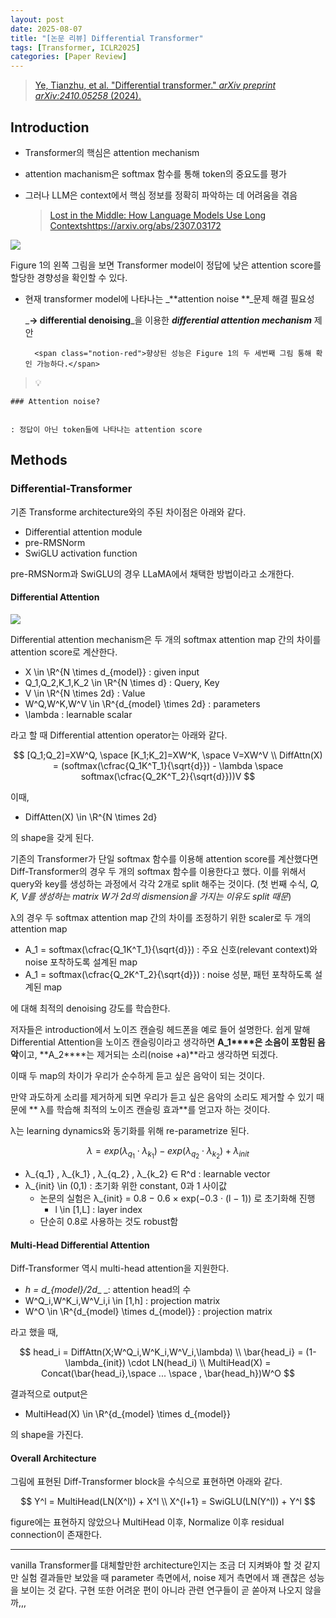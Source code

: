 ```yaml
---
layout: post
date: 2025-08-07
title: "[논문 리뷰] Differential Transformer"
tags: [Transformer, ICLR2025]
categories: [Paper Review]
---
```


> [Ye, Tianzhu, et al. "Differential transformer." ](https://arxiv.org/abs/2410.05258)[_arXiv preprint arXiv:2410.05258_](https://arxiv.org/abs/2410.05258)[ (2024).](https://arxiv.org/abs/2410.05258)



## Introduction

- Transformer의 핵심은 attention mechanism
- attention machanism은 softmax 함수를 통해 token의 중요도를 평가
- 그러나 LLM은 context에서 핵심 정보를 정확히 파악하는 데 어려움을 겪음

	> [Lost in the Middle: How Language Models Use Long Contextshttps://arxiv.org/abs/2307.03172](https://arxiv.org/abs/2307.03172)


![](https://prod-files-secure.s3.us-west-2.amazonaws.com/542b861c-36a8-4051-84e5-8804b6728dba/9083ea56-691a-4752-ae26-47f403431ac8/image.png?X-Amz-Algorithm=AWS4-HMAC-SHA256&X-Amz-Content-Sha256=UNSIGNED-PAYLOAD&X-Amz-Credential=ASIAZI2LB466VYMIHISG%2F20250905%2Fus-west-2%2Fs3%2Faws4_request&X-Amz-Date=20250905T120104Z&X-Amz-Expires=3600&X-Amz-Security-Token=IQoJb3JpZ2luX2VjEAwaCXVzLXdlc3QtMiJIMEYCIQD%2FYOOEd9Onp8wmchitdfWsvqZNvzf36HpPCSdr9riEhwIhAOirf5XCBZED4GBOt0l0fuY%2F6OAKrM4G5u9aby%2BrPiMWKv8DCHUQABoMNjM3NDIzMTgzODA1Igy5ycbcRcOUpbf3jOIq3AM3f8Kv3h%2BLKpY%2FXMRN%2FAbiExUPZD0vZkrtiHO4%2B13wHuH%2FkYv9WBeyHqyLQGHCdZ36V02%2BhX%2B0zukKOKxJuXCvfRf%2B8D%2FYQX43F8E%2BTHsMddOaR4idgts%2F9RungG%2BIdWHlvveVO2qR%2F5PKjnTeH4SgWGGywyMnTH9JBLTib1j3ZUee3gNKsyG%2Fa%2FNDs5wG2owj0tEbXkA2EMHgTeH7AUu40Qx9bIBaABxH6OUmMi8LbRBzXELIMRwosxY44Ulu1Cdtx1EciS%2Bh37YB%2BGda2j87mx2ItTX5ggVbv3dX9%2Bn4x%2BPZyw6MRJb%2BjZo8MGXH3uQWsllqfcbe6HzCbsQ1RSXZ%2FYB8SeLV43LvWgiEl7RgJ7oPlfUZGkXWOEAK4efd%2FsT2%2BXZjv8qHY5QZ%2F7F0%2FAb%2FWi4xQqLe3TBrV%2B6ySs0w9JLF51w81VH6JsRxoVYPrliKIYEZYSuVB7pCwHnQSrrSRemBTzzclIBC%2FILEwx%2BNyzSp4ro6MabBRDGZ6XBjNigU%2BBb%2Fs3sxSgTCToOBzB%2FvqPm3JeNyJKKdF6cMIdyM8S1JD91%2FNCc8YE3KttsU8qtM%2B4MI48JwK5UG5KFrnWMAs4ms6AxEMvvJypwTOMX0OF41rQXgCEZpU2JbcDCImevFBjqkAd7zD3%2FIylOK%2F5e%2BYGfMXVXcWmXaTtAEjCRb8FLk2i%2BWM9tjJatyQHfVyJTZu9YRhgB2ZegzQfl%2FQrJHw1WplEvlTGRORN7VGrnM4BKoQj4yJteArEyfBYWHc9O5BanIfsKiCGbBg3aPi39%2BrH9C1E1JvJhVnr%2F6BfKLb1W8CPJmHD4FaBYkZy%2BkMkpUddTZxfwbW4%2ByK3LILYaKJq7zvG119hI7&X-Amz-Signature=5b45085ef706a0a347bae95a7015ee7879c68a67a570c39face898d45fe3fdd4&X-Amz-SignedHeaders=host&x-amz-checksum-mode=ENABLED&x-id=GetObject)


Figure 1의 왼쪽 그림을 보면 Transformer model이 정답에 낮은 attention score를 할당한 경향성을 확인할 수 있다.

- 현재 transformer model에 나타나는 _**attention noise **_문제 해결 필요성

	_**→ differential denoising**_을 이용한 _**differential attention mechanism**_ 제안


		<span class="notion-red">향상된 성능은 Figure 1의 두 세번째 그림 통해 확인 가능하다.</span>


> 💡 


	### Attention noise?


	: 정답이 아닌 token들에 나타나는 attention score



## Methods



### Differential-Transformer


기존 Transforme architecture와의 주된 차이점은 아래와 같다.

- Differential attention module
- pre-RMSNorm
- SwiGLU activation function

pre-RMSNorm과 SwiGLU의 경우 LLaMA에서 채택한 방법이라고 소개한다.



#### Differential Attention


![](https://prod-files-secure.s3.us-west-2.amazonaws.com/542b861c-36a8-4051-84e5-8804b6728dba/116d70b2-1963-4810-9167-f4c7d8a06e8f/image.png?X-Amz-Algorithm=AWS4-HMAC-SHA256&X-Amz-Content-Sha256=UNSIGNED-PAYLOAD&X-Amz-Credential=ASIAZI2LB466VYMIHISG%2F20250905%2Fus-west-2%2Fs3%2Faws4_request&X-Amz-Date=20250905T120104Z&X-Amz-Expires=3600&X-Amz-Security-Token=IQoJb3JpZ2luX2VjEAwaCXVzLXdlc3QtMiJIMEYCIQD%2FYOOEd9Onp8wmchitdfWsvqZNvzf36HpPCSdr9riEhwIhAOirf5XCBZED4GBOt0l0fuY%2F6OAKrM4G5u9aby%2BrPiMWKv8DCHUQABoMNjM3NDIzMTgzODA1Igy5ycbcRcOUpbf3jOIq3AM3f8Kv3h%2BLKpY%2FXMRN%2FAbiExUPZD0vZkrtiHO4%2B13wHuH%2FkYv9WBeyHqyLQGHCdZ36V02%2BhX%2B0zukKOKxJuXCvfRf%2B8D%2FYQX43F8E%2BTHsMddOaR4idgts%2F9RungG%2BIdWHlvveVO2qR%2F5PKjnTeH4SgWGGywyMnTH9JBLTib1j3ZUee3gNKsyG%2Fa%2FNDs5wG2owj0tEbXkA2EMHgTeH7AUu40Qx9bIBaABxH6OUmMi8LbRBzXELIMRwosxY44Ulu1Cdtx1EciS%2Bh37YB%2BGda2j87mx2ItTX5ggVbv3dX9%2Bn4x%2BPZyw6MRJb%2BjZo8MGXH3uQWsllqfcbe6HzCbsQ1RSXZ%2FYB8SeLV43LvWgiEl7RgJ7oPlfUZGkXWOEAK4efd%2FsT2%2BXZjv8qHY5QZ%2F7F0%2FAb%2FWi4xQqLe3TBrV%2B6ySs0w9JLF51w81VH6JsRxoVYPrliKIYEZYSuVB7pCwHnQSrrSRemBTzzclIBC%2FILEwx%2BNyzSp4ro6MabBRDGZ6XBjNigU%2BBb%2Fs3sxSgTCToOBzB%2FvqPm3JeNyJKKdF6cMIdyM8S1JD91%2FNCc8YE3KttsU8qtM%2B4MI48JwK5UG5KFrnWMAs4ms6AxEMvvJypwTOMX0OF41rQXgCEZpU2JbcDCImevFBjqkAd7zD3%2FIylOK%2F5e%2BYGfMXVXcWmXaTtAEjCRb8FLk2i%2BWM9tjJatyQHfVyJTZu9YRhgB2ZegzQfl%2FQrJHw1WplEvlTGRORN7VGrnM4BKoQj4yJteArEyfBYWHc9O5BanIfsKiCGbBg3aPi39%2BrH9C1E1JvJhVnr%2F6BfKLb1W8CPJmHD4FaBYkZy%2BkMkpUddTZxfwbW4%2ByK3LILYaKJq7zvG119hI7&X-Amz-Signature=6b084e19c989143ccfccd27bd419540d0554ec00c6d7aede17dfaa280328e90c&X-Amz-SignedHeaders=host&x-amz-checksum-mode=ENABLED&x-id=GetObject)


Differential attention mechanism은 두 개의 softmax attention map 간의 차이를 attention score로 계산한다.

- X \in \R^{N \times d\_{model}} : given input
- Q\_1,Q\_2,K\_1,K\_2 \in \R^{N \times d} : Query, Key
- V \in \R^{N \times 2d} : Value
- W^Q,W^K,W^V \in \R^{d\_{model} \times 2d} : parameters
- \lambda : learnable scalar

라고 할 때 Differential attention operator는 아래와 같다.


$$
[Q_1;Q_2]=XW^Q, \space [K_1;K_2]=XW^K, \space V=XW^V \\
DiffAttn(X) = (softmax(\cfrac{Q_1K^T_1}{\sqrt{d}}) - \lambda \space softmax(\cfrac{Q_2K^T_2}{\sqrt{d}}))V
$$


이때,

- DiffAtten(X) \in \R^{N \times 2d}

의 shape을 갖게 된다.


기존의 Transformer가 단일 softmax 함수를 이용해 attention score를 계산했다면 Diff-Transformer의 경우 두 개의 softmax 함수를 이용한다고 했다. 이를 위해서 query와 key를 생성하는 과정에서 각각 2개로 split 해주는 것이다. <span class="notion-red">(첫 번째 수식, </span><span class="notion-red">_Q, K, V를 생성하는 matrix W가 2d의 dismension을 가지는 이유도 split 때문_</span><span class="notion-red">)</span>


 λ의 경우 두 softmax attention map 간의 차이를 조정하기 위한 scaler로 두 개의 attention map

- A\_1 = softmax(\cfrac{Q\_1K^T\_1}{\sqrt{d}}) : 주요 신호(relevant context)와 noise 포착하도록 설계된 map
- A\_1 = softmax(\cfrac{Q\_2K^T\_2}{\sqrt{d}}) : noise 성분, 패턴 포착하도록 설계된 map 

에 대해 최적의 denoising 강도를 학습한다.


저자들은 introduction에서 노이즈 캔슬링 헤드폰을 예로 들어 설명한다. 쉽게 말해 Differential Attention을 노이즈 캔슬링이라고 생각하면 **A\_1****은 소음이 포함된 음악**이고, **A\_2****는 제거되는 소리(noise +a)**라고 생각하면 되겠다. 


이때 두 map의 차이가 우리가 순수하게 듣고 싶은 음악이 되는 것이다. 


만약 과도하게 소리를 제거하게 되면 우리가 듣고 싶은 음악의 소리도 제거할 수 있기 때문에 ** λ를 학습해 최적의 노이즈 캔슬링 효과**를 얻고자 하는 것이다.


λ는 learning dynamics와 동기화를 위해 re-parametrize 된다.


$$
\lambda = exp(\lambda_{q_1} \cdot \lambda_{k_1}) - exp(\lambda_{q_2} \cdot \lambda_{k_2}) + \lambda_{init}
$$

- λ\_{q\_1} , λ\_{k\_1} , λ\_{q\_2} , λ\_{k\_2} ∈ R^d : learnable vector
- λ\_{init} \in (0,1) : 초기화 위한 constant, 0과 1 사이값
	- 논문의 실험은 λ\_{init} = 0.8 − 0.6 × exp(−0.3 · (l − 1)) 로 초기화해 진행
		- l \in [1,L] : layer index
	- 단순히 0.8로 사용하는 것도 robust함


#### **Multi-Head Differential Attention**


Diff-Transformer 역시 multi-head attention을 지원한다.

- _h = d\_{model}/2d__ _: attention head의 수
- W^Q\_i,W^K\_i,W^V\_i,i \in [1,h] : projection matrix
- W^O \in \R^{d\_{model} \times d\_{model}} : projection matrix

라고 했을 때,


$$
head_i = DiffAttn(X;W^Q_i,W^K_i,W^V_i,\lambda) \\
\bar{head_i} = (1-\lambda_{init}) \cdot LN(head_i) \\
MultiHead(X) = Concat(\bar{head_i},\space ... \space , \bar{head_h})W^O
$$


결과적으로 output은

- MultiHead(X) \in \R^{d\_{model} \times d\_{model}}

의 shape을 가진다.



#### Overall Architecture


그림에 표현된 Diff-Transformer block을 수식으로 표현하면 아래와 같다.


$$
Y^l = MultiHead(LN(X^l)) + X^l \\
X^{l+1} = SwiGLU(LN(Y^l)) + Y^l
$$


figure에는 표현하지 않았으나 MultiHead 이후, Normalize 이후 residual connection이 존재한다.


---


vanilla Transformer를 대체할만한 architecture인지는 조금 더 지켜봐야 할 것 같지만 실험 결과들만 보았을 때 parameter 측면에서, noise 제거 측면에서 꽤 괜찮은 성능을 보이는 것 같다. 구현 또한 어려운 편이 아니라 관련 연구들이 곧 쏟아져 나오지 않을까,,,

